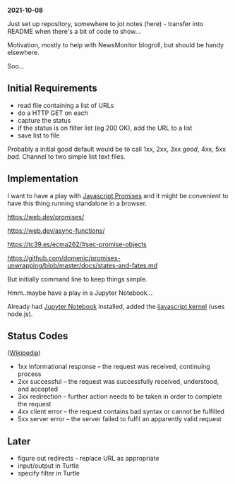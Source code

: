 **2021-10-08**

Just set up repository, somewhere to jot notes (here) - transfer into README when there's a bit of code to show...

Motivation, mostly to help with NewsMonitor blogroll, but should be handy elsewhere.

Soo...

## Initial Requirements

- read file containing a list of URLs
- do a HTTP GET on each
- capture the status
- if the status is on filter list (eg 200 OK), add the URL to a list
- save list to file

Probably a initial good default would be to call 1xx, 2xx, 3xx _good_, 4xx, 5xx _bad_. Channel to two simple list text files.

## Implementation

I want to have a play with [Javascript Promises](https://developer.mozilla.org/en-US/docs/Web/JavaScript/Reference/Global_Objects/Promise) and it might be convenient to have this thing running standalone in a browser.

https://web.dev/promises/

https://web.dev/async-functions/

https://tc39.es/ecma262/#sec-promise-objects

https://github.com/domenic/promises-unwrapping/blob/master/docs/states-and-fates.md

But initially command line to keep things simple.

Hmm..maybe have a play in a Jupyter Notebook...

Already had [Jupyter Notebook](https://jupyter.org/) installed, added the [ijavascript kernel](https://github.com/n-riesco/ijavascript) (uses node.js).

## Status Codes

([Wikipedia](https://en.wikipedia.org/wiki/List_of_HTTP_status_codes))

- 1xx informational response – the request was received, continuing process
- 2xx successful – the request was successfully received, understood, and accepted
- 3xx redirection – further action needs to be taken in order to complete the request
- 4xx client error – the request contains bad syntax or cannot be fulfilled
- 5xx server error – the server failed to fulfil an apparently valid request

## Later

- figure out redirects - replace URL as appropriate
- input/output in Turtle
- specify filter in Turtle
